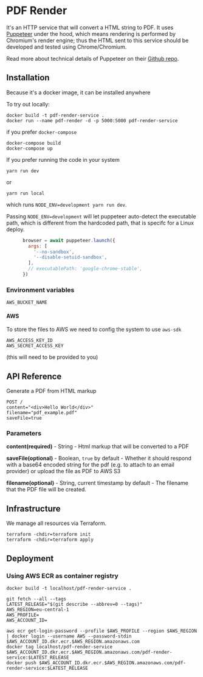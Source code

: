 # PDF Render

It's an HTTP service that will convert a HTML string to PDF. It uses [Puppeteer](https://pptr.dev/) under the hood, which means rendering is performed by Chromium's render engine; thus the HTML sent to this service should be developed and tested using Chrome/Chromium.

Read more about technical details of Puppeteer on their [Github repo](https://github.com/puppeteer/puppeteer).

## Installation

Because it's a docker image, it can be installed anywhere

To try out locally:

```shell
docker build -t pdf-render-service .
docker run --name pdf-render -d -p 5000:5000 pdf-render-service
```

if you prefer `docker-compose`

```shell
docker-compose build
docker-compose up
```

If you prefer running the code in your system

```shell
yarn run dev
```

or

```shell
yarn run local
```

which runs `NODE_ENV=development yarn run dev`.

Passing `NODE_ENV=development` will let puppeteer auto-detect the executable path, which is different from the hardcoded path, that is specifc for a Linux deploy.

```javascript
      browser = await puppeteer.launch({
        args: [
          '--no-sandbox',
          '--disable-setuid-sandbox',
        ],
        // executablePath: 'google-chrome-stable',
      })
```

### Environment variables
```
AWS_BUCKET_NAME
```

#### AWS

To store the files to AWS we need to config the system to use `aws-sdk`

```
AWS_ACCESS_KEY_ID
AWS_SECRET_ACCESS_KEY
```
(this will need to be provided to you)

## API Reference

Generate a PDF from HTML markup

```
POST /
content="<div>Hello World</div>"
filename="pdf_example.pdf"
saveFile=true
```

### Parameters
**content(required)** - String - Html markup that will be converted to a PDF

**saveFile(optional)** - Boolean, `true` by default - Whether it should respond with a base64 encoded string for the pdf (e.g. to attach to an email provider) or upload the file as PDF to AWS S3

**filename(optional)** - String, current timestamp by default - The filename that the PDF file will be created.


## Infrastructure

We manage all resources via Terraform.

```shell
terraform -chdir=terraform init
terraform -chdir=terraform apply
```

## Deployment

### Using AWS ECR as container registry
```shell
docker build -t localhost/pdf-render-service .

git fetch --all --tags
LATEST_RELEASE="$(git describe --abbrev=0 --tags)"
AWS_REGION=eu-central-1
AWS_PROFILE=
AWS_ACCOUNT_ID=

aws ecr get-login-password --profile $AWS_PROFILE --region $AWS_REGION | docker login --username AWS --password-stdin $AWS_ACCOUNT_ID.dkr.ecr.$AWS_REGION.amazonaws.com
docker tag localhost/pdf-render-service $AWS_ACCOUNT_ID.dkr.ecr.$AWS_REGION.amazonaws.com/pdf-render-service:$LATEST_RELEASE
docker push $AWS_ACCOUNT_ID.dkr.ecr.$AWS_REGION.amazonaws.com/pdf-render-service:$LATEST_RELEASE
```
